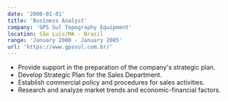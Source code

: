 ```yaml
---
date: '2000-01-01'
title: 'Business Analyst'
company: 'GPS Sul Topography Equipment'
location: São Luís/MA - Brazil
range: 'January 2000 - January 2005'
url: 'https://www.gpssul.com.br/'
---
```


- Provide support in the preparation of the company's strategic plan.
- Develop Strategic Plan for the Sales Department.
- Establish commercial policy and procedures for sales activities.
- Research and analyze market trends and economic-financial factors.
